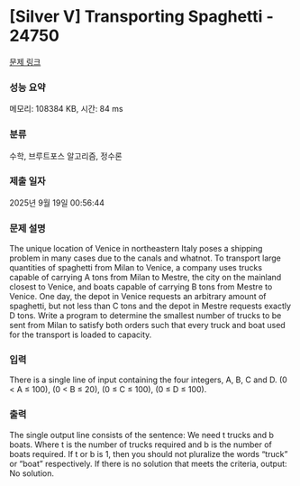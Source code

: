 # [Silver V] Transporting Spaghetti - 24750 

[문제 링크](https://www.acmicpc.net/problem/24750) 

### 성능 요약

메모리: 108384 KB, 시간: 84 ms

### 분류

수학, 브루트포스 알고리즘, 정수론

### 제출 일자

2025년 9월 19일 00:56:44

### 문제 설명

<p>The unique location of Venice in northeastern Italy poses a shipping problem in many cases due to the canals and whatnot. To transport large quantities of spaghetti from Milan to Venice, a company uses trucks capable of carrying A tons from Milan to Mestre, the city on the mainland closest to Venice, and boats capable of carrying B tons from Mestre to Venice. One day, the depot in Venice requests an arbitrary amount of spaghetti, but not less than C tons and the depot in Mestre requests exactly D tons. Write a program to determine the smallest number of trucks to be sent from Milan to satisfy both orders such that every truck and boat used for the transport is loaded to capacity.</p>

### 입력 

 <p>There is a single line of input containing the four integers, A, B, C and D. (0 < A ≤ 100), (0 < B ≤ 20), (0 ≤ C ≤ 100), (0 ≤ D ≤ 100).</p>

### 출력 

 <p>The single output line consists of the sentence: We need t trucks and b boats. Where t is the number of trucks required and b is the number of boats required. If t or b is 1, then you should not pluralize the words “truck” or “boat” respectively. If there is no solution that meets the criteria, output: No solution.</p>

